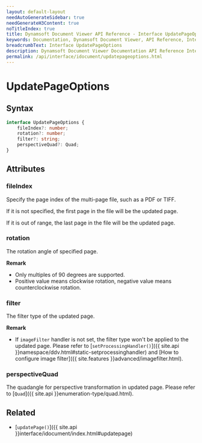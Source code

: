 ```yaml
---
layout: default-layout
needAutoGenerateSidebar: true
needGenerateH3Content: true
noTitleIndex: true
title: Dynamsoft Document Viewer API Reference - Interface UpdatePageOptions
keywords: Documentation, Dynamsoft Document Viewer, API Reference, Interface UpdatePageOptions
breadcrumbText: Interface UpdatePageOptions
description: Dynamsoft Document Viewer Documentation API Reference Interface UpdatePageOptions Page
permalink: /api/interface/idocument/updatepageoptions.html
---
```


# UpdatePageOptions

## Syntax

```typescript
interface UpdatePageOptions {
    fileIndex?: number; 
    rotation?: number; 
    filter?: string; 
    perspectiveQuad?: Quad; 
}
```

## Attributes

### fileIndex

Specify the page index of the multi-page file, such as a PDF or TIFF. 

If it is not specified, the first page in the file will be the updated page. 

If it is out of range, the last page in the file will be the updated page.

### rotation

The rotation angle of specified page. 

**Remark**

- Only multiples of 90 degrees are supported. 
- Positive value means clockwise rotation, negative value means counterclockwise rotation.

### filter

The filter type of the updated page. 

**Remark**

- If `imageFilter` handler is not set, the filter type won't be applied to the updated page. Please refer to [`setProcessingHandler()`]({{ site.api }}namespace/ddv.html#static-setprocessinghandler) and [How to configure image filter]({{ site.features }}advanced/imagefilter.html).

### perspectiveQuad

The quadangle for perspective transformation in updated page. Please refer to [`Quad`]({{ site.api }}enumeration-type/quad.html).

## Related

- [`updatePage()`]({{ site.api }}interface/idocument/index.html#updatepage)